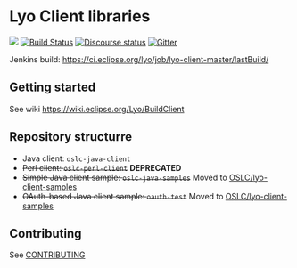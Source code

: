# Lyo Client libraries

[![](https://img.shields.io/jenkins/s/https/ci.eclipse.org/lyo/job/lyo-client-master.svg)](https://ci.eclipse.org/lyo/job/lyo-client-master/)
[![Build Status](https://travis-ci.org/eclipse/lyo.client.svg?branch=master)](https://travis-ci.org/eclipse/lyo.client)
[![Discourse status](https://img.shields.io/discourse/https/meta.discourse.org/status.svg)](https://forum.open-services.net/)
[![Gitter](https://img.shields.io/gitter/room/nwjs/nw.js.svg)](https://gitter.im/eclipse/lyo)

Jenkins build: https://ci.eclipse.org/lyo/job/lyo-client-master/lastBuild/

## Getting started

See wiki https://wiki.eclipse.org/Lyo/BuildClient

## Repository structurre

* Java client: `oslc-java-client`
* ~~Perl client: `oslc-perl-client`~~ **DEPRECATED**
* ~~Simple Java client sample: `oslc-java-samples`~~ Moved to [OSLC/lyo-client-samples](https://github.com/OSLC/lyo-client-samples)
* ~~OAuth-based Java client sample: `oauth-test`~~ Moved to [OSLC/lyo-client-samples](https://github.com/OSLC/lyo-client-samples)

## Contributing

See [CONTRIBUTING](CONTRIBUTING)
